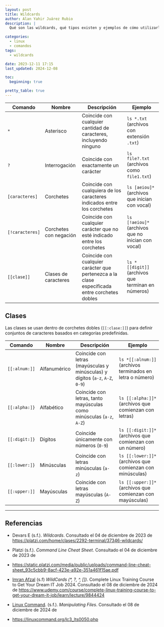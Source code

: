 ```yaml
---
layout: post
title: Wildcards
author: Alan Yahir Juárez Rubio
description: |
  Qué son las wildcards, qué tipos existen y ejemplos de cómo utilizarlas

categories:
  - linux
  - comandos
tags:
  - wildcards

date: 2023-12-11 17:15
last_updated: 2024-12-08

toc:
  beginning: true

pretty_table: true
---
```


| Comando         | Nombre                 | Descripción                                                                                   | Ejemplo                                            |
| --------------- | ---------------------- | --------------------------------------------------------------------------------------------- | -------------------------------------------------- |
| `*`             | Asterisco              | Coincide con cualquier cantidad de caracteres, incluyendo ninguno                             | `ls *.txt` (archivos con extensión `.txt`)         |
| `?`             | Interrogación          | Coincide con exactamente un carácter                                                          | `ls file?.txt` (archivos como `file1.txt`)         |
| `[caracteres]`  | Corchetes              | Coincide con cualquiera de los caracteres indicados entre los corchetes                       | `ls [aeiou]*` (archivos que inician con vocal)     |
| `[!caracteres]` | Corchetes con negación | Coincide con cualquier carácter que no esté indicado entre los corchetes                      | `ls [!aeiou]*` (archivos que no inician con vocal) |
| `[[clase]]`     | Clases de caracteres   | Coincide con cualquier carácter que pertenezca a la clase especificada entre corchetes dobles | `ls *[[digit]]` (archivos que terminan en números) |

## Clases

Las clases se usan dentro de corchetes dobles (`[[:clase:]]`) para definir conjuntos de caracteres basados en categorías predefinidas.

| Comando       | Nombre       | Descripción                                                                   | Ejemplo                                                   |
| ------------- | ------------ | ----------------------------------------------------------------------------- | --------------------------------------------------------- |
| `[[:alnum:]]` | Alfanumérico | Coincide con letras (mayúsculas y minúsculas) y dígitos (`a-z`, `A-Z`, `0-9`) | `ls *[[:alnum:]]` (archivos terminados en letra o número) |
| `[[:alpha:]}` | Alfabético   | Coincide con letras, tanto mayúsculas como minúsculas (`a-z`, `A-Z`)          | `ls [[:alpha:]]*` (archivos que comienzan con letras)     |
| `[[:digit:]}` | Dígitos      | Coincide únicamente con números (`0-9`)                                       | `ls [[:digit:]]*` (archivos que comienzan con un número)  |
| `[[:lower:]}` | Minúsculas   | Coincide con letras minúsculas (`a-z`)                                        | `ls [[:lower:]]*` (archivos que comienzan con minúsculas) |
| `[[:upper:]]` | Mayúsculas   | Coincide con letras mayúsculas (`A-Z`)                                        | `ls [[:upper:]]*` (archivos que comienzan con mayúsculas) |

<div style="page-break-after: always;"></div>

---

## Referencias

- Devars E
  (s.f.).
  _Wildcards_.
  Consultado el 04 de diciembre de 2023 de
  <https://platzi.com/home/clases/2292-terminal/37346-wildcards/>

- Platzi
  (s.f.).
  _Command Line Cheat Sheet_.
  Consultado el 04 de diciembre de 2023 de
- <https://static.platzi.com/media/public/uploads/command-line-cheat-sheet_93c5cbb9-8acf-423e-a92e-351a461f15ae.pdf>

- [Imran Afzal](https://www.udemy.com/course/complete-linux-training-course-to-get-your-dream-it-job/#instructor-1)
  (s.f)
  _WildCards (\*, ?, ^, \[\])_.
  Complete Linux Training Course to Get Your Dream IT Job 2024.
  Consultado el 08 de diciembre de 2024 de
  <https://www.udemy.com/course/complete-linux-training-course-to-get-your-dream-it-job/learn/lecture/9844424>

- [Linux Command](https://linuxcommand.org/).
  (s.f.).
  _Manipulating Files_.
  Consultado el 08 de diciembre de 2024 de
- <https://linuxcommand.org/lc3_lts0050.php>

